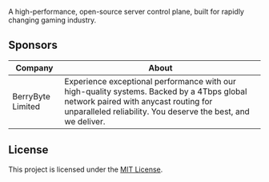 A high-performance, open-source server control plane, built for rapidly changing gaming industry.

## Sponsors
|Company|About|
|-|-|
|BerryByte Limited|Experience exceptional performance with our high-quality systems. Backed by a 4Tbps global network paired with anycast routing for unparalleled reliability. You deserve the best, and we deliver.|

## License
This project is licensed under the [MIT License](./LICENSE).